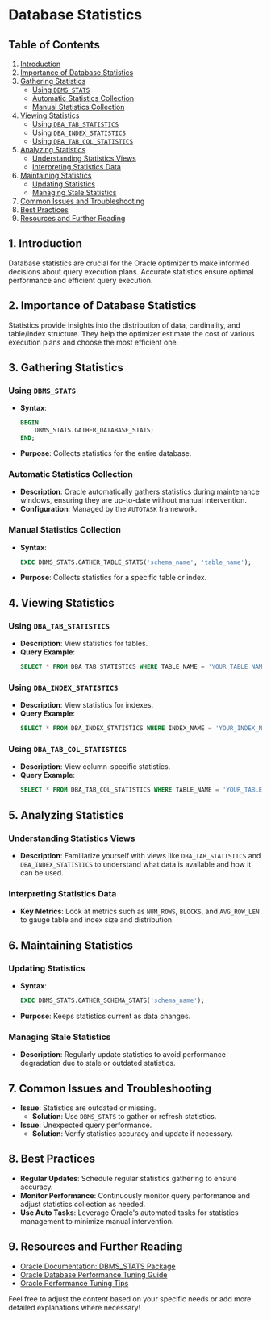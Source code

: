 # Database Statistics

## Table of Contents
1. [Introduction](#introduction)
2. [Importance of Database Statistics](#importance-of-database-statistics)
3. [Gathering Statistics](#gathering-statistics)
   - [Using `DBMS_STATS`](#using-dbms_stats)
   - [Automatic Statistics Collection](#automatic-statistics-collection)
   - [Manual Statistics Collection](#manual-statistics-collection)
4. [Viewing Statistics](#viewing-statistics)
   - [Using `DBA_TAB_STATISTICS`](#using-dba_tab_statistics)
   - [Using `DBA_INDEX_STATISTICS`](#using-dba_index_statistics)
   - [Using `DBA_TAB_COL_STATISTICS`](#using-dba_tab_col_statistics)
5. [Analyzing Statistics](#analyzing-statistics)
   - [Understanding Statistics Views](#understanding-statistics-views)
   - [Interpreting Statistics Data](#interpreting-statistics-data)
6. [Maintaining Statistics](#maintaining-statistics)
   - [Updating Statistics](#updating-statistics)
   - [Managing Stale Statistics](#managing-stale-statistics)
7. [Common Issues and Troubleshooting](#common-issues-and-troubleshooting)
8. [Best Practices](#best-practices)
9. [Resources and Further Reading](#resources-and-further-reading)

## 1. Introduction
Database statistics are crucial for the Oracle optimizer to make informed decisions about query execution plans. Accurate statistics ensure optimal performance and efficient query execution.

## 2. Importance of Database Statistics
Statistics provide insights into the distribution of data, cardinality, and table/index structure. They help the optimizer estimate the cost of various execution plans and choose the most efficient one.

## 3. Gathering Statistics
### Using `DBMS_STATS`
- **Syntax**: 
  ```sql
  BEGIN
      DBMS_STATS.GATHER_DATABASE_STATS;
  END;
  ```
- **Purpose**: Collects statistics for the entire database.

### Automatic Statistics Collection
- **Description**: Oracle automatically gathers statistics during maintenance windows, ensuring they are up-to-date without manual intervention.
- **Configuration**: Managed by the `AUTOTASK` framework.

### Manual Statistics Collection
- **Syntax**: 
  ```sql
  EXEC DBMS_STATS.GATHER_TABLE_STATS('schema_name', 'table_name');
  ```
- **Purpose**: Collects statistics for a specific table or index.

## 4. Viewing Statistics
### Using `DBA_TAB_STATISTICS`
- **Description**: View statistics for tables.
- **Query Example**: 
  ```sql
  SELECT * FROM DBA_TAB_STATISTICS WHERE TABLE_NAME = 'YOUR_TABLE_NAME';
  ```

### Using `DBA_INDEX_STATISTICS`
- **Description**: View statistics for indexes.
- **Query Example**: 
  ```sql
  SELECT * FROM DBA_INDEX_STATISTICS WHERE INDEX_NAME = 'YOUR_INDEX_NAME';
  ```

### Using `DBA_TAB_COL_STATISTICS`
- **Description**: View column-specific statistics.
- **Query Example**: 
  ```sql
  SELECT * FROM DBA_TAB_COL_STATISTICS WHERE TABLE_NAME = 'YOUR_TABLE_NAME';
  ```

## 5. Analyzing Statistics
### Understanding Statistics Views
- **Description**: Familiarize yourself with views like `DBA_TAB_STATISTICS` and `DBA_INDEX_STATISTICS` to understand what data is available and how it can be used.

### Interpreting Statistics Data
- **Key Metrics**: Look at metrics such as `NUM_ROWS`, `BLOCKS`, and `AVG_ROW_LEN` to gauge table and index size and distribution.

## 6. Maintaining Statistics
### Updating Statistics
- **Syntax**: 
  ```sql
  EXEC DBMS_STATS.GATHER_SCHEMA_STATS('schema_name');
  ```
- **Purpose**: Keeps statistics current as data changes.

### Managing Stale Statistics
- **Description**: Regularly update statistics to avoid performance degradation due to stale or outdated statistics.

## 7. Common Issues and Troubleshooting
- **Issue**: Statistics are outdated or missing.
  - **Solution**: Use `DBMS_STATS` to gather or refresh statistics.
- **Issue**: Unexpected query performance.
  - **Solution**: Verify statistics accuracy and update if necessary.

## 8. Best Practices
- **Regular Updates**: Schedule regular statistics gathering to ensure accuracy.
- **Monitor Performance**: Continuously monitor query performance and adjust statistics collection as needed.
- **Use Auto Tasks**: Leverage Oracle's automated tasks for statistics management to minimize manual intervention.

## 9. Resources and Further Reading
- [Oracle Documentation: DBMS_STATS Package](https://docs.oracle.com/en/database/oracle/oracle-database/19/plsql/DBMS_STATS.html)
- [Oracle Database Performance Tuning Guide](https://docs.oracle.com/en/database/oracle/oracle-database/19/sqltuning/)
- [Oracle Performance Tuning Tips](https://www.oracle.com/database/technologies/performance-tuning.html)



Feel free to adjust the content based on your specific needs or add more detailed explanations where necessary!
